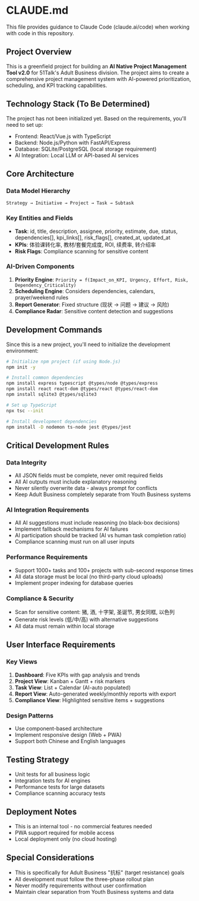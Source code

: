 # CLAUDE.md

This file provides guidance to Claude Code (claude.ai/code) when working with code in this repository.

## Project Overview

This is a greenfield project for building an **AI Native Project Management Tool v2.0** for 51Talk's Adult Business division. The project aims to create a comprehensive project management system with AI-powered prioritization, scheduling, and KPI tracking capabilities.

## Technology Stack (To Be Determined)

The project has not been initialized yet. Based on the requirements, you'll need to set up:
- Frontend: React/Vue.js with TypeScript
- Backend: Node.js/Python with FastAPI/Express
- Database: SQLite/PostgreSQL (local storage requirement)
- AI Integration: Local LLM or API-based AI services

## Core Architecture

### Data Model Hierarchy
```
Strategy → Initiative → Project → Task → Subtask
```

### Key Entities and Fields
- **Task**: id, title, description, assignee, priority, estimate, due, status, dependencies[], kpi_links[], risk_flags[], created_at, updated_at
- **KPIs**: 体验课转化率, 教材/套餐完成度, ROI, 续费率, 转介绍率
- **Risk Flags**: Compliance scanning for sensitive content

### AI-Driven Components
1. **Priority Engine**: `Priority = f(Impact_on_KPI, Urgency, Effort, Risk, Dependency_Criticality)`
2. **Scheduling Engine**: Considers dependencies, calendars, prayer/weekend rules
3. **Report Generator**: Fixed structure (现状 → 问题 → 建议 → 风险)
4. **Compliance Radar**: Sensitive content detection and suggestions

## Development Commands

Since this is a new project, you'll need to initialize the development environment:

```bash
# Initialize npm project (if using Node.js)
npm init -y

# Install common dependencies
npm install express typescript @types/node @types/express
npm install react react-dom @types/react @types/react-dom
npm install sqlite3 @types/sqlite3

# Set up TypeScript
npx tsc --init

# Install development dependencies
npm install -D nodemon ts-node jest @types/jest
```

## Critical Development Rules

### Data Integrity
- All JSON fields must be complete, never omit required fields
- All AI outputs must include explanatory reasoning
- Never silently overwrite data - always prompt for conflicts
- Keep Adult Business completely separate from Youth Business systems

### AI Integration Requirements
- All AI suggestions must include reasoning (no black-box decisions)
- Implement fallback mechanisms for AI failures
- AI participation should be tracked (AI vs human task completion ratio)
- Compliance scanning must run on all user inputs

### Performance Requirements
- Support 1000+ tasks and 100+ projects with sub-second response times
- All data storage must be local (no third-party cloud uploads)
- Implement proper indexing for database queries

### Compliance & Security
- Scan for sensitive content: 猪, 酒, 十字架, 圣诞节, 男女同框, 以色列
- Generate risk levels (低/中/高) with alternative suggestions
- All data must remain within local storage

## User Interface Requirements

### Key Views
1. **Dashboard**: Five KPIs with gap analysis and trends
2. **Project View**: Kanban + Gantt + risk markers
3. **Task View**: List + Calendar (AI-auto populated)
4. **Report View**: Auto-generated weekly/monthly reports with export
5. **Compliance View**: Highlighted sensitive items + suggestions

### Design Patterns
- Use component-based architecture
- Implement responsive design (Web + PWA)
- Support both Chinese and English languages

## Testing Strategy

- Unit tests for all business logic
- Integration tests for AI engines
- Performance tests for large datasets
- Compliance scanning accuracy tests

## Deployment Notes

- This is an internal tool - no commercial features needed
- PWA support required for mobile access
- Local deployment only (no cloud hosting)

## Special Considerations

- This is specifically for Adult Business "抗标" (target resistance) goals
- All development must follow the three-phase rollout plan
- Never modify requirements without user confirmation
- Maintain clear separation from Youth Business systems and data